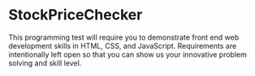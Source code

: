 # StockPriceChecker

This programming test will require you to demonstrate front end web development skills in HTML, CSS, and JavaScript. 
Requirements are intentionally left open so that you can show us your innovative problem solving and skill level.
